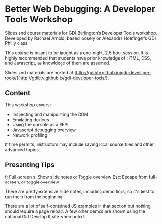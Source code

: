# Better Web Debugging: A Developer Tools Workshop

Slides and course materials for GDI Burlington’s Developer Tools workshop. Developed by Rachael Arnold, based loosely on Alexandra Hoefinger’s GDI Philly class.

This course is meant to be taught as a one-night, 2.5 hour session. It is highly recommended that students have prior knowledge of HTML, CSS, and Javascript, as knowldege of them are assumed.

Slides and materials are hosted at [http://gdibtv.github.io/gdi-developer-tools/](http://gdibtv.github.io/gdi-developer-tools/).

## Content

This workshop covers:

- Inspecting and manipulating the DOM
- Emulating devices
- Using the console as a REPL
- Javascript debugging overview
- Network profiling

If time permits, instructors may include saving local source files and other advanced topics.

## Presenting Tips

f: Full-screen
s: Show slide notes
o: Toggle overview
Esc: Escape from full-screen, or toggle overview

There are pretty extensive slide notes, including demo links, so it's best to run them from the beginning.

There are a lot of self-contained JS examples in that section but nothing should require a page reload. A few other demos are shown using the national Girl Develop It site when noted.
